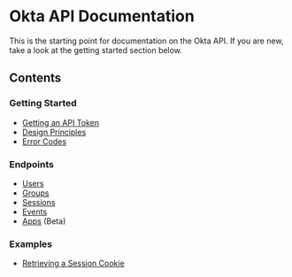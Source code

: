 Okta API Documentation
======================

This is the starting point for documentation on the Okta API. If you are new, take a look at the getting started section below.

Contents
--------

### Getting Started
* [Getting an API Token](http://developer.okta.com/docs/getting_started/getting_a_token.html)
* [Design Principles](http://developer.okta.com/docs/getting_started/design_principles.html)
* [Error Codes](http://developer.okta.com/docs/getting_started/error_codes.html)

### Endpoints
* [Users](http://developer.okta.com/docs/api/rest/users.html)
* [Groups](http://developer.okta.com/docs/api/rest/groups.html)
* [Sessions](http://developer.okta.com/docs/api/rest/sessions.html)
* [Events](http://developer.okta.com/docs/api/rest/events.html)
* [Apps](http://developer.okta.com/docs/api/rest/apps.html) (Beta)

### Examples
* [Retrieving a Session Cookie](http://developer.okta.com/docs/examples/session_cookie.html)
